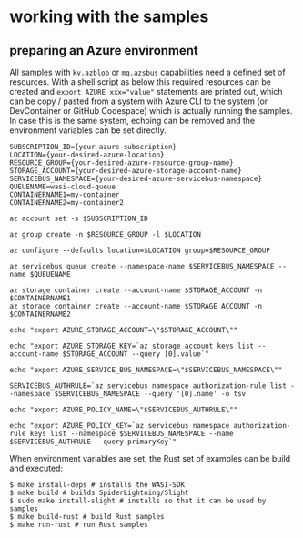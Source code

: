 # working with the samples

## preparing an Azure environment

All samples with `kv.azblob` or `mq.azsbus` capabilities need a defined set of resources. With a shell script as below this required resources can be created and `export AZURE_xxx="value"` statements are printed out, which can be copy / pasted from a system with Azure CLI to the system (or DevContainer or GitHub Codespace) which is actually running the samples. In case this is the same system, echoing can be removed and the environment variables can be set directly.

```shell
SUBSCRIPTION_ID={your-azure-subscription}
LOCATION={your-desired-azure-location}
RESOURCE_GROUP={your-desired-azure-resource-group-name}
STORAGE_ACCOUNT={your-desired-azure-storage-account-name}
SERVICEBUS_NAMESPACE={your-desired-azure-servicebus-namespace}
QUEUENAME=wasi-cloud-queue
CONTAINERNAME1=my-container
CONTAINERNAME2=my-container2

az account set -s $SUBSCRIPTION_ID

az group create -n $RESOURCE_GROUP -l $LOCATION

az configure --defaults location=$LOCATION group=$RESOURCE_GROUP

az servicebus queue create --namespace-name $SERVICEBUS_NAMESPACE --name $QUEUENAME

az storage container create --account-name $STORAGE_ACCOUNT -n $CONTAINERNAME1
az storage container create --account-name $STORAGE_ACCOUNT -n $CONTAINERNAME2

echo "export AZURE_STORAGE_ACCOUNT=\"$STORAGE_ACCOUNT\""

echo "export AZURE_STORAGE_KEY=`az storage account keys list --account-name $STORAGE_ACCOUNT --query [0].value`"

echo "export AZURE_SERVICE_BUS_NAMESPACE=\"$SERVICEBUS_NAMESPACE\""

SERVICEBUS_AUTHRULE=`az servicebus namespace authorization-rule list --namespace $SERVICEBUS_NAMESPACE --query '[0].name' -o tsv`

echo "export AZURE_POLICY_NAME=\"$SERVICEBUS_AUTHRULE\""

echo "export AZURE_POLICY_KEY=`az servicebus namespace authorization-rule keys list --namespace $SERVICEBUS_NAMESPACE --name $SERVICEBUS_AUTHRULE --query primaryKey`"
```

When environment variables are set, the Rust set of examples can be build and executed:

```shell
$ make install-deps # installs the WASI-SDK
$ make build # builds SpiderLightning/Slight
$ sudo make install-slight # installs so that it can be used by samples
$ make build-rust # build Rust samples
$ make run-rust # run Rust samples
```
